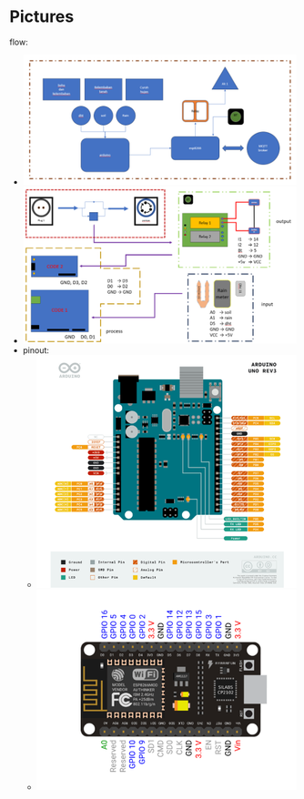 # Pictures

flow:

- ![flow](https://github.com/1999AZZAR/Smart-Irrigation-System/blob/master/pic/flow.png)
- ![koneksi](https://github.com/1999AZZAR/Smart-Irrigation-System/blob/master/pic/connection.png)
- pinout:
  - ![arduino](https://github.com/1999AZZAR/Smart-Irrigation-System/blob/master/pic/arduino_pinout.png)
  - ![esp8266](https://github.com/1999AZZAR/Smart-Irrigation-System/blob/master/pic/esp8266_pinout.png)
